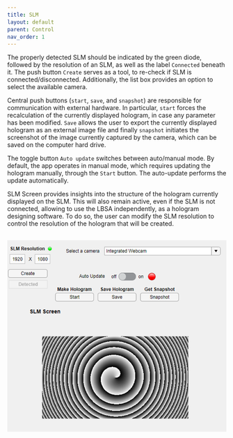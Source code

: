 ```yaml
---
title: SLM
layout: default
parent: Control
nav_order: 1
---
```


The properly detected SLM should be indicated by the green diode, followed by the resolution of an SLM, as well as the label `Connected` beneath it. The push button `Create` serves as a tool, to re-check if SLM is connected/disconnected. Additionally, the list box provides an option to select the available camera.

Central push buttons (`start`, `save`, and `snapshot`) are responsible for communication with external hardware. In particular, `start` forces the recalculation of the currently displayed hologram, in case any parameter has been modified. `Save` allows the user to export the currently displayed hologram as an external image file and finally `snapshot` initiates the screenshot of the image currently captured by the camera, which can be saved on the computer hard drive. 

The toggle button `Auto update` switches between auto/manual mode. By default, the app operates in manual mode, which requires updating the hologram manually, through the `Start` button. The auto-update performs the update automatically. 

SLM Screen provides insights into the structure of the hologram currently displayed on the SLM. This will also remain active, even if the SLM is not connected, allowing to use the LBSA independently, as a hologram designing software. To do so, the user can modify the SLM resolution to control the resolution of the hologram that will be created. 
   
![](./assets/images/Control.png)
----
